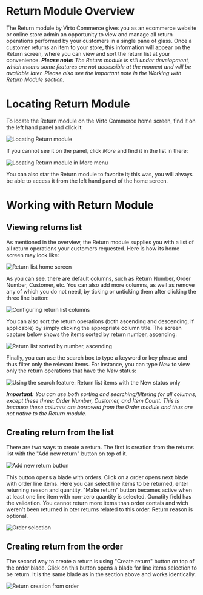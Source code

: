 ﻿
# Return Module Overview
The Return module by Virto Commerce gives you as an ecommerce website or online store admin an opportunity to view and manage all return operations performed by your customers in a single pane of glass. Once a customer returns an item to your store, this information will appear on the Return screen, where you can view and sort the return list at your convenience.
***Please note:*** *The Return module is still under development, which means some features are not accessible at the moment and will be available later. Please also see the Important note in the Working with Return Module section.*

# Locating Return Module
To locate the Return module on the Virto Commerce home screen, find it on the left hand panel and click it:

![Locating Return module](media/01-locating-return-module.png) 

If you cannot see it on the panel, click *More* and find it in the list in there:

![Locating Return module in More menu](media/02-locating-return-module-in-more.png)

You can also star the Return module to favorite it; this was, you will always be able to access it from the left hand panel of the home screen.

# Working with Return Module
## Viewing returns list
As mentioned in the overview, the Return module supplies you with a list of all return operations your customers requested. Here is how its home screen may look like:

![Return list home screen](media/03-return-list-overview.png)

As you can see, there are default columns, such as Return Number, Order Number, Customer, etc. You can also add more columns, as well as remove any of which you do not need, by ticking or unticking them after clicking the three line button:

![Configuring return list columns](media/04-configuring-return-list-columns.png) 

You can also sort the return operations (both ascending and descending, if applicable) by simply clicking the appropriate column title. The screen capture below shows the items sorted by return number, ascending:

![Return list sorted by number, ascending](media/05-return-list-sorted-by-number-ascending.png)

Finally, you can use the search box to type a keyword or key phrase and thus filter only the relevant items. For instance, you can type *New* to view only the return operations that have the *New* status:

![Using the search feature: Return list items with the New status only](media/06-return-list-search-new-only.png) 

***Important:*** *You can use both sorting and searching/filtering for all columns, except these three: Order Number, Customer, and Item Count. This is because these columns are borrowed from the Order module and thus are not native to the Return module.*

## Creating return from the list
There are two ways to create a return. The first is creation from the returns list with the "Add new return" button on top of it.

![Add new return button](media/07-add-new-return-button.png)

This button opens a blade with orders. Click on a order opens next blade with order line items. Here you can select line items to be returned, enter returning reason and quantity. "Make return" button becames active when at least one line item with non-zero quantity is selected. Qunatity field has the validation. You cannot return more items than order contais and wich weren't been returned in oter returns related to this order. Return reason is optional.

![Order selection](media/08-order-select.png)

## Creating return from the order
The second way to create a return is using "Create return" button on top of the order blade. Click on this button opens a blade for line items selection to be return. It is the same blade as in the section above and works identically.

![Return creation from order](media/09-return-from-order.png)
